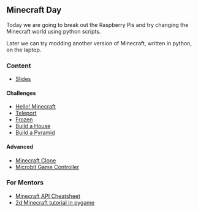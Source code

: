 ## Minecraft Day

Today we are going to break out the Raspberry Pis and try changing the Minecraft world
using python scripts.

Later we can try modding another version of Minecraft, written in python, on the laptop.


### Content

* [Slides](day-3.html)


#### Challenges

* [Hello! Minecraft](2.1-hello-world.md)
* [Teleport](2.1-teleport.md)
* [Frozen](2.1-frozen.md)
* [Build a House](2.3-build-a-house.md)
* [Build a Pyramid](2.4-build-a-pyramid.md)


#### Advanced

* [Minecraft Clone](3.1-minecraft-clone.md)
* [Microbit Game Controller](3.2-minecraft-microbit-game-controller.md)



### For Mentors

* [Minecraft API Cheatsheet](minecraft-api.cheatsheet.md)
* [2d Minecraft tutorial in pygame](http://usingpython.com/pygame/)

